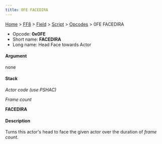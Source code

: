 ```yaml
---
title: 0FE FACEDIRA
---
```


[Home](Main%20Page.md) > [FF8](FF8.md) > [Field](FF8/Field.md) > [Script](FF8/Field/Script.md) > [Opcodes](FF8/Field/Script/Opcodes.md) > 0FE FACEDIRA

-   Opcode: **0x0FE**
-   Short name: **FACEDIRA**
-   Long name: Head Face towards Actor

#### Argument

none

#### Stack

  
*Actor code (use PSHAC)*

*Frame count*

**FACEDIRA**

#### Description

Turns this actor's head to face the given actor over the duration of
*frame count*.

